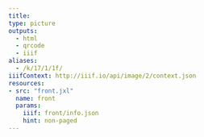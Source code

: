 ```yaml
---
title:
type: picture
outputs:
  - html
  - qrcode
  - iiif
aliases:
  - /k/17/1/1f/
iiifContext: http://iiif.io/api/image/2/context.json
resources:
- src: "front.jxl"
  name: front
  params:
    iiif: front/info.json
    hint: non-paged
---
```

